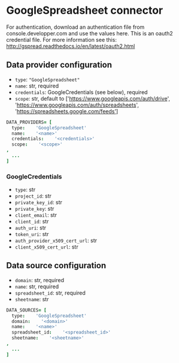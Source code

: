 # GoogleSpreadsheet connector

For authentication, download an authentication file from console.developper.com
    and use the values here. This is an oauth2 credential file. For more information
    see this: http://gspread.readthedocs.io/en/latest/oauth2.html

## Data provider configuration

* `type`: `"GoogleSpreadsheet"`
* `name`: str, required
* `credentials`: GoogleCredentials (see below), required
* `scope`: str, default to ['https://www.googleapis.com/auth/drive', 'https://www.googleapis.com/auth/spreadsheets', 'https://spreadsheets.google.com/feeds']

```coffee
DATA_PROVIDERS= [
  type:    'GoogleSpreadsheet'
  name:    '<name>'
  credentials:    '<credentials>'
  scope:    '<scope>'
,
  ...
]
```

### GoogleCredentials

* `type`: str
* `project_id`: str
* `private_key_id`: str
* `private_key`: str
* `client_email`: str
* `client_id`: str
* `auth_uri`: str
* `token_uri`: str
* `auth_provider_x509_cert_url`: str
* `client_x509_cert_url`: str

## Data source configuration

* `domain`: str, required
* `name`: str, required
* `spreadsheet_id`: str, required
* `sheetname`: str

```coffee
DATA_SOURCES= [
  type:    'GoogleSpreadsheet'
  domain:    '<domain>'
  name:    '<name>'
  spreadsheet_id:    '<spreadsheet_id>'
  sheetname:    '<sheetname>'
,
  ...
]
```
